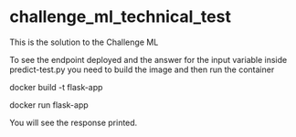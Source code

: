 # challenge_ml_technical_test
This is the solution to the Challenge ML

To see the endpoint deployed and the answer for the input variable inside predict-test.py you need to build the image and then run the container

docker build -t flask-app

docker run flask-app


You will see the response printed.